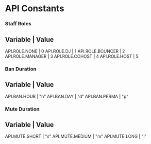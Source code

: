 # API Constants


### Staff Roles

Variable | Value
-
API.ROLE.NONE | 0
API.ROLE.DJ | 1
API.ROLE.BOUNCER | 2
API.ROLE.MANAGER | 3
API.ROLE.COHOST | 4
API.ROLE.HOST | 5


### Ban Duration

Variable | Value
-
API.BAN.HOUR | "h"
API.BAN.DAY | "d"
API.BAN.PERMA | "p"


### Mute Duration

Variable | Value
-
API.MUTE.SHORT | "s"
API.MUTE.MEDIUM | "m"
API.MUTE.LONG | "l"